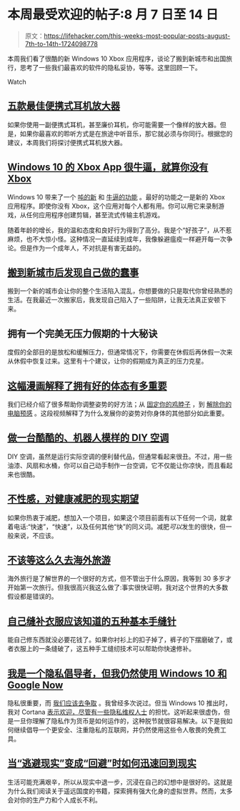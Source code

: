 # 本周最受欢迎的帖子:8 月 7 日至 14 日

> 原文：<https://lifehacker.com/this-weeks-most-popular-posts-august-7th-to-14th-1724098778>

本周我们看了很酷的新 Windows 10 Xbox 应用程序，谈论了搬到新城市和出国旅行，思考了一些我们最喜欢的软件的隐私妥协，等等。这里回顾一下。

Watch

## [五款最佳便携式耳机放大器](http://lifehacker.com/five-best-portable-headphone-amplifiers-1722800379)

如果你使用一副便携式耳机，甚至廉价耳机，你可能需要一个像样的放大器。但是，如果你最喜欢的聆听方式是在旅途中听音乐，那它就必须与你同行。根据您的建议，本周我们将探讨便携式耳机放大器。

## [Windows 10 的 Xbox App 很牛逼，就算你没有 Xbox](http://lifehacker.com/windows-10s-xbox-app-is-awesome-even-if-you-dont-have-1723617404)

Windows 10 带来了一个 [吨的新](http://lifehacker.com/the-best-new-features-of-windows-10-1680904614) 和 [牛逼的功能](http://lifehacker.com/the-best-windows-10-features-you-probably-haven-t-heard-1721054092) 。最好的功能之一是新的 Xbox 应用程序。即使你没有 Xbox，这个应用对每个人都有用。你可以用它来录制游戏，从任何应用程序创建剪辑，甚至流式传输主机游戏。

随着年龄的增长，我的温和态度和良好行为得到了高分。我是个“好孩子”，从不惹麻烦，也不大惊小怪。这种情况一直延续到成年，我像躲避瘟疫一样避开每一次争论。但是作为一个成年人，不对抗是有害无益的。

## [搬到新城市后发现自己做的蠢事](http://lifehacker.com/the-dumb-things-ive-caught-myself-doing-after-moving-to-1722744123)

搬到一个新的城市会让你的整个生活陷入混乱，你想要做的只是取代你曾经熟悉的生活。在我最近一次搬家后，我发现自己陷入了一些陷阱，让我无法真正安顿下来。

## 拥有一个完美无压力假期的十大秘诀

度假的全部目的是放松和缓解压力，但通常情况下，你需要在休假后再休假一次来从休假中恢复过来。这里有十个建议，让你的假期成为真正的压力克星。

## [这幅漫画解释了拥有好的体态有多重要](http://lifehacker.com/this-cartoon-explains-how-important-it-is-to-have-good-1722813018)

我们已经介绍了很多帮助你调整姿势的好方法；从 [固定你的鸡脖子](http://lifehacker.com/fix-your-forward-neck-chicken-head-posture-with-these-1647160952) ，到 [解除你的电脑预感](http://lifehacker.com/fix-your-computer-hunch-and-other-posture-problems-in-3-1476347921) 。这段视频解释了为什么发展你的姿势对你身体的其他部分如此重要。

## [做一台酷酷的、机器人模样的 DIY 空调](http://lifehacker.com/make-a-cool-robot-looking-diy-air-conditioner-1722726155)

DIY 空调，虽然是运行实际空调的便利替代品，但通常看起来很丑。不过，用一些油漆、风扇和水桶，你可以自己动手制作一台空调，它不仅能让你凉快，而且看起来也很酷。

## [不性感，对健康减肥的现实期望](http://vitals.lifehacker.com/unsexy-realistic-expectations-for-healthy-weight-loss-1723469623)

如果你热衷于减肥，想加入一个项目，如果这个项目前面有以下任何一个词，就拿着电话:“快速”，“快速”，以及任何其他“快”的同义词。减肥*可以*发生的很快，但一般来说，不应该。

## [不该等这么久去海外旅游](http://lifehacker.com/i-shouldnt-have-waited-so-long-to-travel-overseas-1723782396)

海外旅行是了解世界的一个很好的方式，但不管出于什么原因，我等到 30 多岁才开始第一次旅行。但我很高兴我这么做了:事实很快证明，我对这个世界的大多数假设都是错误的。

## [自己缝补衣服应该知道的五种基本手缝针](http://lifehacker.com/five-basic-hand-stitches-you-should-know-for-repairing-1723233194)

能自己修东西就没必要花钱了。如果你衬衫上的扣子掉了，裤子的下摆磨破了，或者衣服上的一条缝破了，这五种手工缝纫技术可以帮助你快速修补。

## [我是一个隐私倡导者，但我仍然使用 Windows 10 和 Google Now](http://lifehacker.com/im-a-privacy-advocate-but-i-still-use-windows-10-and-g-1723611163)

隐私很重要，而 [我们应该去争取](http://lifehacker.com/why-you-should-care-about-and-defend-your-privacy-5904966) 。我曾经多次说过。但当 Windows 10 推出时，我对 Cortana [表示欢迎，尽管有一些隐私维权人士](http://lifehacker.com/what-windows-10s-privacy-nightmare-settings-actually-1722267229) 的担忧。这听起来很虚伪，但是一旦你理解了隐私作为货币是如何运作的，这种脱节就很容易解决。以下是我如何继续倡导一个更安全、注重隐私的互联网，并仍然使用这些令人敬畏的免费工具。

## [当“逃避现实”变成“回避”时如何迅速回到现实](http://lifehacker.com/how-to-snap-back-to-reality-when-escapism-becomes-av-1723091630)

生活可能充满艰辛，所以从现实中退一步，沉浸在自己的幻想中是很好的。这就是为什么我们阅读关于遥远国度的书籍，探索拥有强大化身的虚拟世界。然而，太多会对你的生产力和个人成长不利。